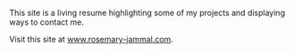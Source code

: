 This site is a living resume highlighting some of my projects and displaying ways to contact me. 

Visit this site at www.rosemary-jammal.com. 

